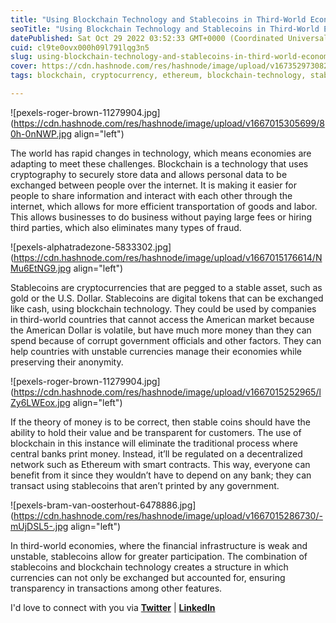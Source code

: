 ```yaml
---
title: "Using Blockchain Technology and Stablecoins in Third-World Economies"
seoTitle: "Using Blockchain Technology and Stablecoins in Third-World Economies"
datePublished: Sat Oct 29 2022 03:52:33 GMT+0000 (Coordinated Universal Time)
cuid: cl9te0ovx000h09l791lqg3n5
slug: using-blockchain-technology-and-stablecoins-in-third-world-economies
cover: https://cdn.hashnode.com/res/hashnode/image/upload/v1673529730828/e73b6d92-1873-4212-be87-e981b932afab.jpeg
tags: blockchain, cryptocurrency, ethereum, blockchain-technology, stablecoins

---
```


![pexels-roger-brown-11279904.jpg](https://cdn.hashnode.com/res/hashnode/image/upload/v1667015305699/80h-0nNWP.jpg align="left")

The world has rapid changes in technology, which means economies are adapting to meet these challenges. Blockchain is a technology that uses cryptography to securely store data and allows personal data to be exchanged between people over the internet. It is making it easier for people to share information and interact with each other through the internet, which allows for more efficient transportation of goods and labor. This allows businesses to do business without paying large fees or hiring third parties, which also eliminates many types of fraud.

![pexels-alphatradezone-5833302.jpg](https://cdn.hashnode.com/res/hashnode/image/upload/v1667015176614/NMu6EtNG9.jpg align="left")

Stablecoins are cryptocurrencies that are pegged to a stable asset, such as gold or the U.S. Dollar. Stablecoins are digital tokens that can be exchanged like cash, using blockchain technology. They could be used by companies in third-world countries that cannot access the American market because the American Dollar is volatile, but have much more money than they can spend because of corrupt government officials and other factors. They can help countries with unstable currencies manage their economies while preserving their anonymity.

![pexels-roger-brown-11279904.jpg](https://cdn.hashnode.com/res/hashnode/image/upload/v1667015252965/lZy6LWEox.jpg align="left")

If the theory of money is to be correct, then stable coins should have the ability to hold their value and be transparent for customers. The use of blockchain in this instance will eliminate the traditional process where central banks print money. Instead, it’ll be regulated on a decentralized network such as Ethereum with smart contracts. This way, everyone can benefit from it since they wouldn’t have to depend on any bank; they can transact using stablecoins that aren’t printed by any government.

![pexels-bram-van-oosterhout-6478886.jpg](https://cdn.hashnode.com/res/hashnode/image/upload/v1667015286730/-mUjDSL5-.jpg align="left")

In third-world economies, where the financial infrastructure is weak and unstable, stablecoins allow for greater participation. The combination of stablecoins and blockchain technology creates a structure in which currencies can not only be exchanged but accounted for, ensuring transparency in transactions among other features.

I'd love to connect with you via [**Twitter**](https://twitter.com/bonaogeto) | [**LinkedIn**](https://www.linkedin.com/in/bonaventureogeto/)